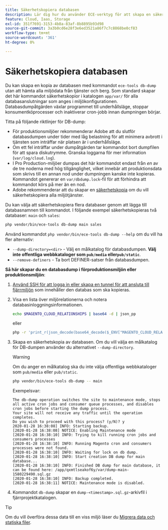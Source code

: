 ```yaml
---
title: Säkerhetskopiera databasen
description: Lär dig hur du använder ECE-verktyg för att skapa en säkerhetskopia av databasen för ett Adobe Commerce om molninfrastrukturprojekt.
feature: Cloud, Iaas, Storage
exl-id: 351f7691-3153-4b8a-83af-8b8895b93d98
source-git-commit: 3a3b0cd6e28f3e6ed3521a86f7c7c8868be0cf83
workflow-type: tm+mt
source-wordcount: '361'
ht-degree: 0%

---
```


# Säkerhetskopiera databasen

Du kan skapa en kopia av databasen med kommandot `ece-tools db-dump` utan att hämta alla miljödata från tjänster och berg. Som standard skapar det här kommandot säkerhetskopior i katalogen `app/var/` för alla databasanslutningar som anges i miljökonfigurationen. Databasdumpåtgärden växlar programmet till underhållsläge, stoppar konsumentköprocesser och inaktiverar cron-jobb innan dumpningen börjar.

Titta på följande riktlinjer för DB-dump:

- För produktionsmiljöer rekommenderar Adobe att du slutför databasdumpen under tider med låg belastning för att minimera avbrott i tjänsten som inträffar när platsen är i underhållsläge.
- Om ett fel inträffar under dumpåtgärden tar kommandot bort dumpfilen för att spara diskutrymme. Granska loggarna för mer information (`var/log/cloud.log`).
- I Pro Production-miljöer dumpas det här kommandot endast från _en_ av de tre noderna med hög tillgänglighet, vilket innebär att produktionsdata som skrivs till en annan nod under dumpningen kanske inte kopieras. Kommandot genererar en `var/dbdump.lock`-fil för att förhindra att kommandot körs på mer än en nod.
- Adobe rekommenderar att du skapar en [säkerhetskopia](snapshots.md) om du vill säkerhetskopiera alla miljötjänster.

Du kan välja att säkerhetskopiera flera databaser genom att lägga till databasnamnen till kommandot. I följande exempel säkerhetskopieras två databaser: `main` och `sales`:

```bash
php vendor/bin/ece-tools db-dump main sales
```

Använd kommandot `php vendor/bin/ece-tools db-dump --help` om du vill ha fler alternativ:

- `--dump-directory=<dir>` - Välj en målkatalog för databasdumpen. **Välj inte offentliga webbkataloger som `pub/media` eller`pub/static`**.
- `--remove-definers` - Ta bort DEFINER-satser från databasdumpen.

**Så här skapar du en databasdump i förproduktionsmiljön eller produktionsmiljön**:

1. [Använd SSH för att logga in eller skapa en tunnel för att ansluta till fjärrmiljön](../development/secure-connections.md) som innehåller den databas som ska kopieras.

1. Visa en lista över miljörelationerna och notera databasinloggningsinformationen.

   ```bash
   echo $MAGENTO_CLOUD_RELATIONSHIPS | base64 -d | json_pp
   ```

   eller

   ```bash
   php -r 'print_r(json_decode(base64_decode($_ENV["MAGENTO_CLOUD_RELATIONSHIPS"]))->database);'
   ```

1. Skapa en säkerhetskopia av databasen. Om du vill välja en målkatalog för DB-dumpen använder du alternativet `--dump-directory`.

   >[!WARNING]
   >
   >Om du anger en målkatalog ska du inte välja offentliga webbkataloger som `pub/media` eller `pub/static`.

   ```bash
   php vendor/bin/ece-tools db-dump -- main
   ```

   Exempelsvar:

   ```
   The db-dump operation switches the site to maintenance mode, stops all active cron jobs and consumer queue processes, and disables cron jobs before starting the dump process.
   Your site will not receive any traffic until the operation completes.
   Do you wish to proceed with this process? (y/N)? y
   2020-01-28 16:38:08] INFO: Starting backup.
   [2020-01-28 16:38:08] NOTICE: Enabling Maintenance mode
   [2020-01-28 16:38:10] INFO: Trying to kill running cron jobs and consumers processes
   [2020-01-28 16:38:10] INFO: Running Magento cron and consumers processes were not found.
   [2020-01-28 16:38:10] INFO: Waiting for lock on db dump.
   [2020-01-28 16:38:10] INFO: Start creation DB dump for main database...
   [2020-01-28 16:38:10] INFO: Finished DB dump for main database, it can be found here: /app/qxmtlseakof6y/var/dump-main-1580229490.sql.gz
   [2020-01-28 16:38:10] INFO: Backup completed.
   [2020-01-28 16:38:11] NOTICE: Maintenance mode is disabled.
   ```

1. Kommandot `db-dump` skapar en `dump-<timestamp>.sql.gz`-arkivfil i fjärrprojektkatalogen.

>[!TIP]
>
>Om du vill överföra dessa data till en viss miljö läser du [Migrera data och statiska filer](../deploy/staging-production.md#migrate-static-files).
